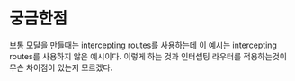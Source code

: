 # 궁금한점

보통 모달을 만들때는 intercepting routes를 사용하는데 이 예시는 intercepting routes를 사용하지 않은 예시이다.
이렇게 하는 것과 인터셉팅 라우터를 적용하는것이 무슨 차이점이 있는지 모르겠다.
